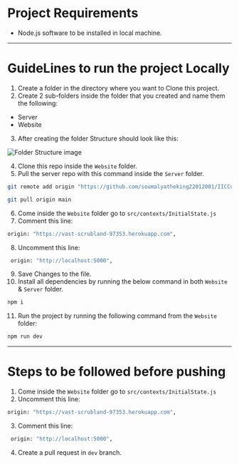 # Project Requirements

- Node.js software to be installed in local machine.

---

# GuideLines to run the project Locally

1. Create a folder in the directory where you want to Clone this project.
2. Create 2 sub-folders inside the folder that you created and name them the following:

- Server
- Website

3. After creating the folder Structure should look like this:

![Folder Structure image](https://github.com/soumalyatheking22012001/IIC-Covid-Help/blob/main/src/assets/images/Project%20Structure.png "Folder Structure image")

4. Clone this repo inside the `Website` folder.
5. Pull the server repo with this command inside the `Server` folder.

```bash
git remote add origin "https://github.com/soumalyatheking22012001/IICCovidHelpServer.git"

git pull origin main
```

6. Come inside the `Website` folder go to `src/contexts/InitialState.js`
7. Comment this line:

```bash
origin: "https://vast-scrubland-97353.herokuapp.com",
```

8. Uncomment this line:

```bash
 origin: "http://localhost:5000",
```

9. Save Changes to the file.
10. Install all dependencies by running the below command in both `Website` & `Server` folder.

```bash
npm i
```

11. Run the project by running the following command from the `Website` folder:

```bash
npm run dev
```

---

# Steps to be followed before pushing

1. Come inside the `Website` folder go to `src/contexts/InitialState.js`
2. Uncomment this line:

```bash
origin: "https://vast-scrubland-97353.herokuapp.com",
```

3. Comment this line:

```bash
 origin: "http://localhost:5000",
```

4. Create a pull request in `dev` branch.
